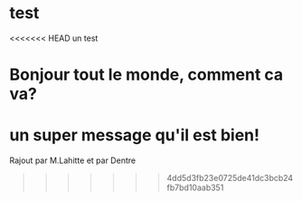# test
<<<<<<< HEAD
un test
# Bonjour tout le monde, comment ca va?
un super message qu'il est bien!
=======
Rajout par M.Lahitte
et par Dentre
>>>>>>> 4dd5d3fb23e0725de41dc3bcb24fb7bd10aab351
